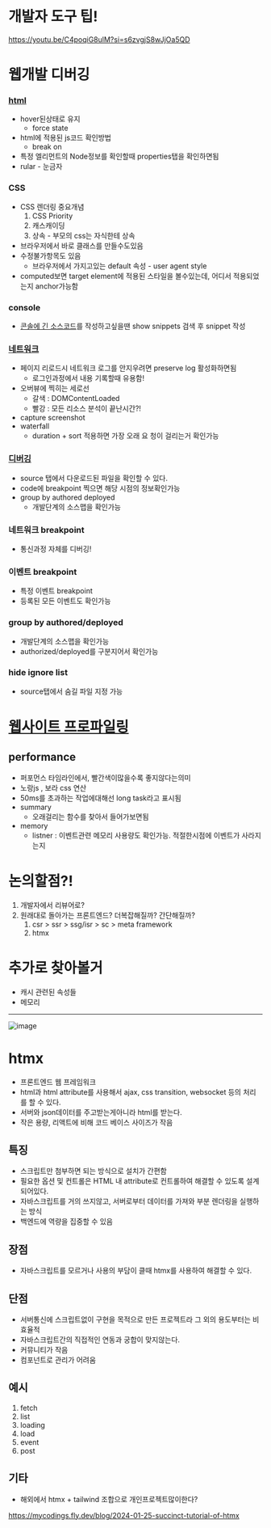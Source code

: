 # 개발자 도구 팁!

https://youtu.be/C4poqiG8ulM?si=s6zvgjS8wJjOa5QD

# 웹개발 디버깅

### [html](https://www.youtube.com/watch?v=ErMvjDMskFA)

- hover된상태로 유지
    - force state
- html에 적용된 js코드 확인방법
    - break on
- 특정 엘리먼트의 Node정보를 확인할때 properties탭을 확인하면됨
- rular - 눈금자

### CSS

- CSS 렌더링 중요개념
    1. CSS Priority
    2. 캐스캐이딩
    3. 상속 - 부모의 css는 자식한테 상속
- 브라우저에서 바로 클래스를 만들수도있음
- 수정불가항목도 있음
    - 브라우저에서 가지고있는 default 속성 - user agent style
- computed보면 target element에 적용된 스타일을 볼수있는데, 어디서 적용되었는지 anchor가능함

### console

- [콘솔에 긴 소스코드](https://www.youtube.com/watch?v=toXJLUa7i0Y)를 작성하고싶을땐 show snippets 검색 후 snippet 작성

### [네트워크](https://www.youtube.com/watch?v=j0XGpSLvgmE)

- 페이지 리로드시 네트워크 로그를 안지우려면 preserve log 활성화하면됨
    - 로그인과정에서 내용 기록할때 유용함!
- 오버뷰에 찍히는 세로선
    - 갈색 : DOMContentLoaded
    - 빨강 : 모든 리소스 분석이 끝난시간?!
- capture screenshot
- waterfall
    - duration + sort 적용하면 가장 오래 요   청이 걸리는거 확인가능

### [디버깅](https://www.youtube.com/watch?v=hy28I3Km_gM)

- source 탭에서 다운로드된 파일을 확인할 수 있다.
- code에 breakpoint 찍으면 해당 시점의 정보확인가능
- group by authored deployed
    - 개발단계의 소스맵을 확인가능

### 네트워크 breakpoint

- 통신과정 자체를 디버깅!

### 이벤트 breakpoint

- 특정 이벤트 breakpoint
- 등록된 모든 이벤트도 확인가능

### group by authored/deployed

- 개발단계의 소스맵을 확인가능
- authorized/deployed를 구분지어서 확인가능

### hide ignore list

- source탭에서 숨길 파일 지정 가능

# [웹사이트 프로파일링](https://www.youtube.com/watch?v=lvqIrPVnJQc)

## performance

- 퍼포먼스 타임라인에서, 빨간색이많을수록 좋지않다는의미
- 노랑js , 보라 css 연산
- 50ms를 초과하는 작업에대해선 long task라고 표시됨
- summary
    - 오래걸리는 함수를 찾아서 들어가보면됨
- memory
    - listner : 이벤트관련 메모리  사용량도 확인가능. 적절한시점에 이벤트가 사라지는지

# 논의할점?!

1. 개발자에서 리뷰어로?
2. 원래대로 돌아가는 프론트엔드? 더복잡해질까? 간단해질까?
    1. csr > ssr > ssg/isr > sc > meta framework
    2. htmx 

# 추가로 찾아볼거

- 캐시 관련된 속성들
- 메모리

---

![image](https://github.com/livid-fe-study/24-tech-talk/assets/40662323/eff45b80-3f2e-4151-8dba-8424ea2b3e7f)


# htmx

- 프론트엔드 웹 프레임워크
- html과 html attribute를 사용해서 ajax, css transition, websocket 등의 처리를 할 수 있다.
- 서버와 json데이터를 주고받는게아니라 html를 받는다.
- 작은 용량, 리액트에 비해 코드 베이스 사이즈가 작음

## 특징

- 스크립트만 첨부하면 되는 방식으로 설치가 간편함
- 필요한 옵션 및 컨트롤은 HTML 내 attribute로 컨트롤하여 해결할 수 있도록 설계되어있다.
- 자바스크립트를 거의 쓰지않고, 서버로부터 데이터를 가져와 부분 렌더링을 실행하는 방식
- 백엔드에 역량을 집중할 수 있음

## 장점

- 자바스크립트를 모르거나 사용의 부담이 클때 htmx를 사용하여 해결할 수 있다.

## 단점

- 서버통신에 스크립트없이 구현을 목적으로 만든 프로젝트라 그 외의 용도부터는 비효율적
- 자바스크립트간의 직접적인 연동과 궁합이 맞지않는다.
- 커뮤니티가 작음
- 컴포넌트로 관리가 어려움

## 예시

1. fetch
2. list
3. loading
4. load
5. event
6. post

## 기타

- 해외에서 htmx + tailwind 조합으로 개인프로젝트많이한다?

https://mycodings.fly.dev/blog/2024-01-25-succinct-tutorial-of-htmx

